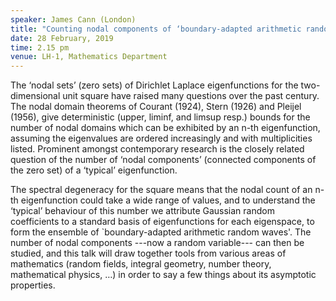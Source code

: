 ```yaml
---
speaker: James Cann (London)
title: "Counting nodal components of ‘boundary-adapted arithmetic random waves’"
date: 28 February, 2019
time: 2.15 pm
venue: LH-1, Mathematics Department
---
```


The ‘nodal sets’ (zero sets) of Dirichlet Laplace eigenfunctions for the two-dimensional unit square have raised many questions over the past century. The nodal domain theorems of Courant (1924), Stern (1926) and Pleijel (1956), give deterministic (upper, liminf, and limsup resp.) bounds for the number of nodal domains which can be exhibited by an n-th eigenfunction, assuming the eigenvalues are ordered increasingly and with multiplicities listed. Prominent amongst contemporary research is the closely related question of the number of ‘nodal components’ (connected components of the zero set) of a ‘typical’ eigenfunction.

The spectral degeneracy for the square means that the nodal count of an n-th eigenfunction could take a wide range of values, and to understand the ‘typical’ behaviour of this number we attribute Gaussian random coefficients to a standard basis of eigenfunctions for each eigenspace, to form the ensemble of `boundary-adapted arithmetic random waves'. The number of nodal components ---now a random variable--- can then be studied, and this talk will draw together tools from various areas of mathematics (random fields, integral geometry, number theory, mathematical physics, …) in order to say a few things about its asymptotic properties. 
